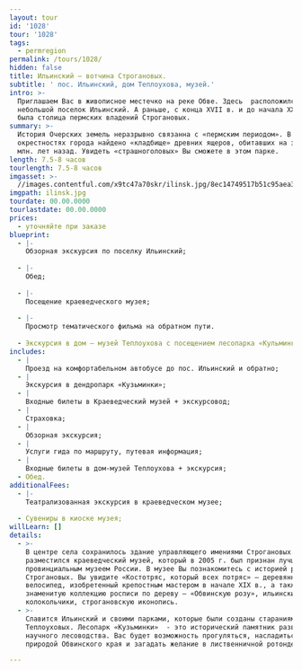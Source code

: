 ```yaml
---
layout: tour
id: '1028'
tour: '1028'
tags:
  - permregion
permalink: /tours/1028/
hidden: false
title: Ильинский – вотчина Строгановых.
subtitle: ' пос. Ильинский, дом Теплоухова, музей.'
intro: >-
  Приглашаем Вас в живописное местечко на реке Обве. Здесь  расположился
  небольшой поселок Ильинский. А раньше, с конца XVII в. и до начала XX в., это
  была столица пермских владений Строгановых.
summary: >-
  История Очерских земель неразрывно связанна с «пермским периодом». В
  окрестностях города найдено «кладбище» древних ящеров, обитавших на земле 230
  млн. лет назад. Увидеть «страшноголовых» Вы сможете в этом парке.
length: 7.5-8 часов
tourlength: 7.5-8 часов
imgasset: >-
  //images.contentful.com/x9tc47a70skr/ilinsk.jpg/8ec14749517b51c95aea318f6756bf44/ilinsk.jpg
imgpath: ilinsk.jpg
tourdate: 00.00.0000
tourlastdate: 00.00.0000
prices:
  - уточняйте при заказе
blueprint:
  - |-
    Обзорная экскурсия по поселку Ильинский;
     
  - |-
    Обед;
     
  - |-
    Посещение краеведческого музея;
     
  - |-
    Просмотр тематического фильма на обратном пути.
     
  - Экскурсия в дом – музей Теплоухова с посещением лесопарка «Кульминки»;
includes:
  - |
    Проезд на комфортабельном автобусе до пос. Ильинский и обратно;
  - |
    Экскурсия в дендропарк «Кузьминки»;
  - |
    Входные билеты в Краеведческий музей + экскурсовод;
  - |
    Страховка;
  - |
    Обзорная экскурсия;
  - |
    Услуги гида по маршруту, путевая информация;
  - |
    Входные билеты в дом-музей Теплоухова + экскурсия;
  - Обед.
additionalFees:
  - |-
    Театрализованная экскурсия в краеведческом музее;
     
  - Сувениры в киоске музея;
willLearn: []
details:
  - >-
    В центре села сохранилось здание управляющего имениями Строгановых. Внутри
    разместился краеведческий музей, который в 2005 г. был признан лучшим
    провинциальным музеем России. В музее Вы познакомитесь с историей рода
    Строгановых. Вы увидите «Костотряс, который всех потряс» – деревянный
    велосипед, изобретенный крепостным мастером в начале XIX в., а также
    знаменитую коллекцию росписи по дереву — «Обвинскую розу», ильинские
    колокольчики, строгановскую иконопись. 
  - >-
    Славится Ильинский и своими парками, которые были созданы стараниями семьи
    Теплоуховых. Лесопарк «Кузьминки»  - это исторический памятник развития
    научного лесоводства. Вас будет возможность прогуляться, насладиться
    природой Обвинского края и загадать желание в лиственничной ротонде. 

---
```

